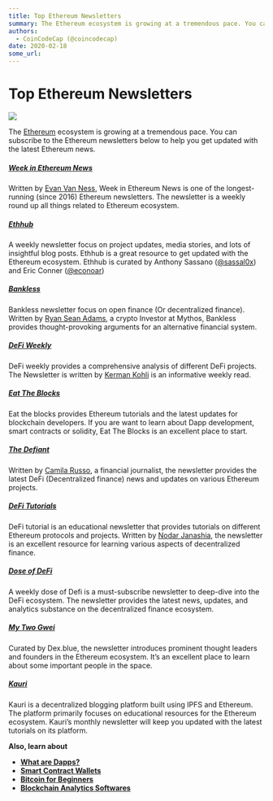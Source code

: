 ```yaml
---
title: Top Ethereum Newsletters
summary: The Ethereum ecosystem is growing at a tremendous pace. You can subscribe to the Ethereum newsletters below to help you get updated with the latest Ethereum new
authors:
  - CoinCodeCap (@coincodecap)
date: 2020-02-18
some_url: 
---
```


# Top Ethereum Newsletters


![](https://api.kauri.io:443/ipfs/QmRcy5dgNj9UDBqxLFyyZQ45P9jZyRE3jtzveKKG2iZ7LY)

The [Ethereum](https://blog.coincodecap.com/tag/ethereum/) ecosystem is growing at a tremendous pace. You can subscribe to the Ethereum newsletters below to help you get updated with the latest Ethereum news. 

##### [Week in Ethereum News](https://weekinethereumnews.com/)

Written by [Evan Van Ness](https://twitter.com/evan_van_ness), Week in Ethereum News is one of the longest-running (since 2016) Ethereum newsletters. The newsletter is a weekly round up all things related to Ethereum ecosystem.

##### [**Ethhub**](https://ethhub.substack.com/)

A weekly newsletter focus on project updates, media stories, and lots of insightful blog posts. Ethhub is a great resource to get updated with the Ethereum ecosystem. Ethhub is curated by Anthony Sassano ([@sassal0x](https://twitter.com/sassal0x)) and Eric Conner ([@econoar](https://twitter.com/econoar))

##### [Bankless](https://bankless.substack.com/)

Bankless newsletter focus on open finance (Or decentralized finance). Written by [Ryan Sean Adams](https://twitter.com/RyanSAdams), a crypto Investor at Mythos, Bankless provides thought-provoking arguments for an alternative financial system.

##### [DeFi Weekly](https://defiweekly.substack.com/)

DeFi weekly provides a comprehensive analysis of different DeFi projects. The Newsletter is written by [Kerman Kohli](https://twitter.com/kermankohli) is an informative weekly read.

##### [Eat The Blocks](https://eattheblocks.com/)

Eat the blocks provides Ethereum tutorials and the latest updates for blockchain developers. If you are want to learn about Dapp development, smart contracts or solidity, Eat The Blocks is an excellent place to start. 

##### [**The Defiant**](https://thedefiant.substack.com/)

Written by [Camila Russo](https://twitter.com/CamiRusso), a financial journalist, the newsletter provides the latest DeFi (Decentralized finance) news and updates on various Ethereum projects.

##### [DeFi Tutorials](https://defitutorials.substack.com/)

DeFi tutorial is an educational newsletter that provides tutorials on different Ethereum protocols and projects. Written by [Nodar Janashia](https://twitter.com/NodarJ), the newsletter is an excellent resource for learning various aspects of decentralized finance.

##### [Dose of DeFi](https://mailchi.mp/b95fc066ba08/doseofdefi)

A weekly dose of Defi is a must-subscribe newsletter to deep-dive into the DeFi ecosystem. The newsletter provides the latest news, updates, and analytics substance on the decentralized finance ecosystem.

##### [My Two Gwei](https://mytwogwei.substack.com/)

Curated by Dex.blue, the newsletter introduces prominent thought leaders and founders in the Ethereum ecosystem. It’s an excellent place to learn about some important people in the space. 

##### [Kauri](https://beta.kauri.io/)

Kauri is a decentralized blogging platform built using IPFS and Ethereum. The platform primarily focuses on educational resources for the Ethereum ecosystem. Kauri’s monthly newsletter will keep you updated with the latest tutorials on its platform. 

**Also, learn about**

*   [**What are Dapps?**](https://blog.coincodecap.com/what-are-dapps-an-ultimate-guide/)
*   [**Smart Contract Wallets**](https://blog.coincodecap.com/best-smart-contract-wallet/)
*   [**Bitcoin for Beginners**](https://blog.coincodecap.com/bitcoin-for-beginners-common-questions/)
*   **[Blockchain Analytics Softwares](https://blog.coincodecap.com/best-blockchain-analytics-softwares/)**
